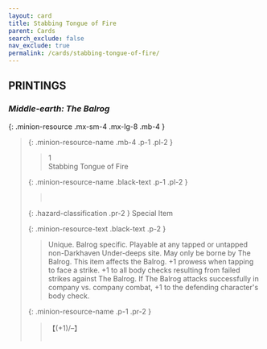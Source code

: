 ```yaml
---
layout: card
title: Stabbing Tongue of Fire
parent: Cards
search_exclude: false
nav_exclude: true
permalink: /cards/stabbing-tongue-of-fire/
---
```


## PRINTINGS


### _Middle-earth: The Balrog_

{: .minion-resource .mx-sm-4 .mx-lg-8 .mb-4 }
> {: .minion-resource-name .mb-4 .p-1 .pl-2 }
> > <div class="hazard-mp">1</div>
> > <div class="card-name">Stabbing Tongue of Fire</div>
>
> {: .minion-resource-name .black-text .p-1 .pl-2 }
> > &nbsp;
>
> {: .hazard-classification .pr-2 }
> Special Item
>
> {: .minion-resource-text .black-text .p-2 }
> > Unique. Balrog specific. Playable at any tapped or untapped non-Darkhaven Under-deeps site. May only be borne by The Balrog. This item affects the Balrog. +1 prowess when tapping to face a strike. +1 to all body checks resulting from failed strikes against The Balrog. If The Balrog attacks successfully in company vs. company combat, +1 to the defending character's body check. 
> 
> {: .minion-resource-name .p-1 .pr-2 }
> > <div class="card-shield">【(+1)/&ndash;】</div>
> > <div class="card-corruption-white">&nbsp;</div>
